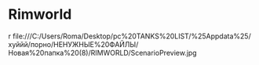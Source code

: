 # Rimworld
r
file:///C:/Users/Roma/Desktop/pc%20TANKS%20LIST/%25Аppdata%25/хуййй/порно/НЕНУЖНЫЕ%20ФАЙЛЫ/Новая%20папка%20(8)/RIMWORLD/ScenarioPreview.jpg
